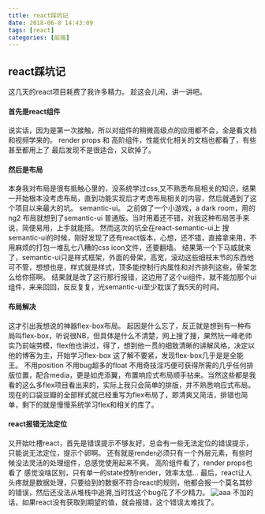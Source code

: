 ```yaml
---
title: react踩坑记
date: 2018-06-8 14:43:09
tags: [react]
categories: [前端]
---
```



## react踩坑记
这几天的react项目耗费了我许多精力。
趁这会儿闲，讲一讲吧。
#### 首先是react组件
说实话，因为是第一次接触，所以对组件的稍微高级点的应用都不会，全是看文档和视频学来的。
render props 和 高阶组件，性能优化相关的文档也都看了，有些甚至都用上了 最后发现不是很适合，又砍掉了。
#### 然后是布局
本身我对布局是很有抵触心里的，没系统学过css,又不熟悉布局相关的知识，结果一开始根本没考虑布局，直到功能实现后才考虑布局相关的内容，然后就遇到了这个项目以来最大的坑。
semantic-ui。 之前做了一个小游戏，a dark room，用的ng2 布局就想到了semantic-ui 普通版。当时用着还不错，对我这种布局苦手来说，简便易用，上手就能搭。
然而这次的坑全在react-semantic-ui上
搜semantic-ui的时候，刚好发现了还有react版本，心想，还不错，直接拿来用，不用麻烦的打包一堆乱七八糟的css icon文件，还要翻墙。
结果第一个下马威就来了，semantic-ui只是样式框架，外面的骨架，高宽，滚动这些细枝末节的东西他可不管，想想也是，样式就是样式，顶多能控制行内属性和对齐排列这些，骨架怎么给你搭啊。
结果就是改了这行那行报错，这边用了这个ui组件，就不能加那个ui组件，来来回回，反反复复，光semantic-ui至少耽误了我5天的时间。
#### 布局解决
这才引出我想说的神器flex-box布局。
起因是什么忘了，反正就是想到有一种布局叫flex-box，听说很NB，但具体是什么不清楚，网上搜了搜，果然阮一峰老师实乃前端劳模，flex他也讲过，得了，想到他一贯的细致清晰的讲解风格，决定以他的博客为主，开始学习flex-box
这了解不要紧，发现flex-box几乎是是全能王。
不用position 不用bug超多的float 不用奇技淫巧便可获得所需的几乎任何排版位置，配合media，更是如虎添翼，布置响应式布局顺手拈来。当然这些都是我看的这么多flex项目看出来的，实际上我只会简单的排版，并不熟悉响应式布局。
现在的口袋豆瓣的全部样式就已经重写为flex布局了，即清爽又简洁，排错也简单，剩下的就是慢慢系统学习flex和相关的库了。
#### react报错无法定位
又开始吐槽react，首先是错误提示不够友好，总会有一些无法定位的错误提示，只能说无法定位，提示个卵啊。
还有就是render必须只有一个外层元素，有些时候没法灵活的处理组件，总感觉使用起来不爽。
高阶组件看了，render props也看了 感觉没啥区别，只有单一的state控制render，效率太低...
最后，react让人头疼就是数据处理，只要给到的数据不符合react的规则，他都会报一个莫名其妙的错误，然后还没法从堆栈中追溯,当时找这个bug花了不少精力。
![aaa](https://cdn.jsdelivr.net/gh/youngboo/image-hosting@master/20210414/aaa.28iw7ibivgro.png)
不加的话，如果react没有获取到期望的值，就会报错，这个错误太难找了。

